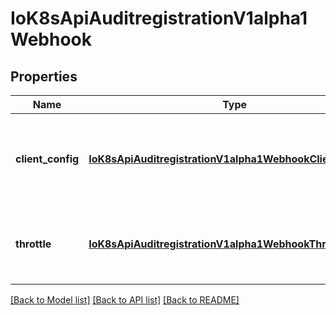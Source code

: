 # IoK8sApiAuditregistrationV1alpha1Webhook

## Properties
Name | Type | Description | Notes
------------ | ------------- | ------------- | -------------
**client_config** | [**IoK8sApiAuditregistrationV1alpha1WebhookClientConfig**](IoK8sApiAuditregistrationV1alpha1WebhookClientConfig.md) | ClientConfig holds the connection parameters for the webhook required | 
**throttle** | [**IoK8sApiAuditregistrationV1alpha1WebhookThrottleConfig**](IoK8sApiAuditregistrationV1alpha1WebhookThrottleConfig.md) | Throttle holds the options for throttling the webhook | [optional] 

[[Back to Model list]](../README.md#documentation-for-models) [[Back to API list]](../README.md#documentation-for-api-endpoints) [[Back to README]](../README.md)


